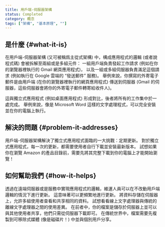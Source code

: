 ```yaml
---
title: 用戶端-伺服器架構
status: Completed
category: 概念
tags: ["架構", "基本原理", ""]
---
```


## 是什麼 {#what-it-is}

在用戶端-伺服器架構 (又可被稱爲主從式架構) 中，構成應用程式的邏輯 (或者說程式碼) 會被拆解至兩組或是多組元件：
一組用戶端負責發起工作請求 (例如在你的瀏覽器裡執行的 Gmail 網頁應用程式)，
以及一組或多組伺服器負責滿足這個請求 (例如執行在 Google 雲端的 “發送郵件” 服務)。
舉例來說，你撰寫的外寄電子郵件是由用戶端 (在你的瀏覽器裡執行的網頁應用程式) 
傳送到伺服器 (Gmail 的伺服器，這些伺服器會將你的外寄電子郵件轉寄給收件人)。

這與獨立式應用程式 (例如桌面應用程式) 形成對比，後者將所有的工作集中於一處完成。
舉例來說，像是 Microsoft Word 這樣的文字處理程式，可以完全安裝並在你的電腦上執行。

## 解決的問題 {#problem-it-addresses}

用戶端-伺服器架構解決了獨立式應用程式面臨的一大挑戰：定期更新。
對於獨立式應用程式，每一次的更新，都需要使用者自行下載並安裝最新版本。
試想如果你在瀏覽 Amazon 的產品目錄前，需要先將其完整下載到你的電腦上才能開始瀏覽！

## 如何幫助我們 {#how-it-helps}

透過在遠端伺服器或是服務中實現應用程式的邏輯，維運人員可以在不改動用戶端邏輯的情況下進行更新。
這意味著可以更頻繁地進行更新。
將資料存儲在伺服器上，允許多組使用者查看和共享相同的資料。
試想看看線上文字處理器與傳統的離線文字處理器之間的使用差異。
在前者中，你的檔案是儲存於伺服器上並可以與其他使用者共享，他們只需從伺服器下載即可。
在傳統世界中，檔案需要先複製到可移除式媒體 (像是磁碟片！) 中並與個別用戶分享。
